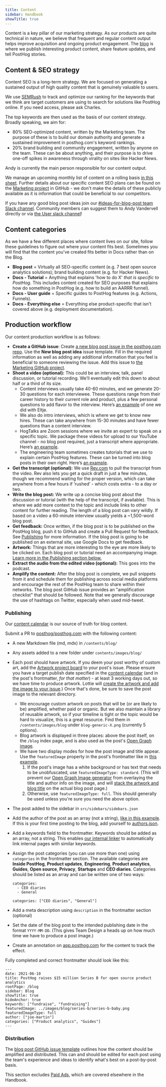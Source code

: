 ```yaml
---
title: Content
sidebar: Handbook
showTitle: true
---
```


Content is a key pillar of our marketing strategy. As our products are quite technical in nature, we believe that frequent and regular content output helps improve acquisition and ongoing product engagement. The [blog](/blog) is where we publish interesting product content, share feature updates, and tell PostHog stories.

## Content & SEO strategy

Content SEO is a long-term strategy. We are focused on generating a sustained output of high quality content that is genuinely valuable to users.

We use [SEMRush](https://www.semrush.com/) to track and optimize our ranking for the keywords that we think are target customers are using to search for solutions like PostHog online. If you need access, please ask Charles. 

The top keywords are then used as the basis of our content strategy. Broadly speaking, we aim for:

- 80% SEO-optimized content, written by the Marketing team. The purpose of these is to build our domain authority and generate a sustained improvement in posthog.com's keyword rankings. 
- 20% brand building and community engagement, written by anyone on the team. These can be about anything, and their purpose is to drive one-off spikes in awareness through virality on sites like Hacker News. 

Andy is currently the main person responsible for our content output.

We manage an upcoming monthly list of content on a rolling basis [in this sheet](https://docs.google.com/spreadsheets/d/1-6QYxi46d5y88BQ8vdGWmgrFZBbCMs1CAIc5JGLuf4Y/edit?copiedFromTrash#gid=0). Further details about our specific content SEO plans can be found on the [Marketing project](https://github.com/orgs/PostHog/projects/8) in GitHub - we don't make the details of these publicly available as it is information that could be beneficial to our competitors. 

If you have any good blog post ideas join our [#ideas-for-blog-post team Slack channel](https://posthog.slack.com/archives/C015CRUQR7Y). Community members can suggest them to Andy Vandervell directly or via [the User slack channel](/slack)!

## Content categories

As we have a few different places where content lives on our site, follow these guidelines to figure out where your content fits best. Sometimes you will find that the content you've created fits better in Docs rather than on the Blog. 

- **Blog post** = Virtually all SEO-specific content (e.g. 7 best open source analytics solutions); brand building content (e.g. for Hacker News).
- **Docs - Tutorial** = Anything that explains 'how to do X' _that is specific to PostHog_. This includes content created for SEO purposes that explains how do something in PostHog (e.g. how to build an AARRR funnel).
- **Docs - User guide** = Specific guides to PostHog features (e.g. Actions, Funnels). 
- **Docs - Everything else** = Everything else product-specific that isn't covered above (e.g. deployment documentation). 

## Production workflow

Our content production workflow is as follows:

* **Create a GitHub issue**: Create [a new blog post issue in the posthog.com repo](https://github.com/PostHog/posthog.com/issues/new?assignees=&labels=Marketing&template=blog-post-idea-template.md&title=Blog+post%3A+%7Btitle%7D). Use the **New blog post idea** issue template. Fill in the required information as well as adding any additional information that you feel is beneficial to someone reviewing the issue. Add this issue to [the Marketing GitHub project](https://github.com/orgs/PostHog/projects/8).
* **Shoot a video (optional):** This could be an interview, talk, panel discussion, or tutorial recording. We’ll eventually edit this down to about half or a third of its size.
  * Content interviews usually take 40-60 minutes, and we generate 20-30 questions for each interviewee. These questions range from their career history to their current role and product, plus a few personal questions to add flavor to the interview. Here’s [an example](https://www.youtube.com/watch?v=gMYWond64lM) of one we did with Eltje.
  * We also do intro interviews, which is where we get to know new hires. These can take anywhere from 15-30 minutes and have fewer questions than a content interview.
  * HogTalks are Zoom sessions where we invite an expert to speak on a specific topic. We package these videos for upload to our YouTube channel - no blog post required, just a transcript where appropriate. Here’s [an example](https://www.youtube.com/watch?v=JvjK-YA9Ieo). 
  * The engineering team sometimes creates tutorials that we use to explain certain PostHog features. These can be turned into blog posts in their own right. Here’s [an example](https://www.youtube.com/watch?v=3_yH24Bh0HE). 
* **Get the transcript (optional):** We use [Rev.com](https://rev.com) to pull the transcript from the video. Rev also lets you get a quick draft in just a few minutes, though we recommend waiting for the proper version, which can take anywhere from a few hours if ‘rushed’ - which costs extra - to a day or two.
* **Write the blog post:** We write up a concise blog post about the discussion or tutorial (with the help of the transcript, if available). This is where we add more context to the topic and include links to other content for further reading. The length of a blog post can vary wildly. If based on a video a 60-minute interview usually yields a ~1,500-word blog post.
* **Get feedback:** Once written, if the blog post is to be published on the PostHog blog, push it to GitHub and create a Pull Request for feedback. See [Publishing](#publishing) for more information. If the blog post is going to be published on an external site, use Google Docs to get feedback.
* **Artwork:** Things that are more interesting to the eye are more likely to be clicked on. Each blog post or tutorial need an accompanying image. [Learn more in the Publishing section below.](#publishing)
* **Extract the audio from the edited video (optional):** This goes into the podcast.
* **Amplify the content:** After the blog post is complete, we pull snippets from it and schedule them for publishing across social media platforms and encourage the rest of the PostHog team to share within their networks. The blog post GitHub issue provides an "amplification checklist" that should be followed. Note that we generally discourage the use of hashtags on Twitter, especially when used mid-tweet. 

### Publishing

Our [content calendar](https://docs.google.com/spreadsheets/d/1-6QYxi46d5y88BQ8vdGWmgrFZBbCMs1CAIc5JGLuf4Y/edit) is our source of truth for blog content.

Submit a PR to [posthog/posthog.com](https://github.com/posthog/posthog.com) with the following content:

- A new Markdown file (md, mdx) in `/contents/blog/`
- Any assets added to a new folder under `contents/images/blog/`
- Each post should have artwork. If you deem your post worthy of custom art, add the [Artwork project board](https://github.com/orgs/PostHog/projects/14) to your post's issue. Please ensure you have a target publish date specified in the [content calendar](https://docs.google.com/spreadsheets/d/1-6QYxi46d5y88BQ8vdGWmgrFZBbCMs1CAIc5JGLuf4Y/edit) (and in the post's frontmatter, _for that matter_) - at least 3 working days out, so we have time to produce artwork. Lottie will [create the artwork and add the image to your issue](/handbook/growth/marketing/exporting-blog-post-image).) Once that's done, be sure to save the post image to the relevant directory.
  - We encourage custom artwork on posts that will be (or are likely to be) amplified, whether paid or organic. But we also maintain a library of reusable artwork, so if your timeline is tight or the topic would be hard to visualize, this is a great resource. Find them in `/contents/images/blog` under `blog-generic-X.png` (currently 5 options).
   - Blog artwork is displayed in three places: above the post itself, on the `/blog` index page, and is also used as the post's [Open Graph image](https://ogp.me/). 
  - We have two display modes for how the post image and title appear. Use the `featuredImage` property in the post's frontmatter like in [this example](https://github.com/PostHog/posthog.com/blob/master/contents/blog/100-times-more-events.md).
    1. If the post's image has a white background or has text that needs to be unobfuscated, use `featuredImageType: standard`. (This will prevent our [Open Graph Image generator](/blog/dynamic-open-graph-images) from overlaying the title and author info on the image, and will [stack the artwork and blog title](/blog/yc-top-companies) on the actual blog post page.)
    1. Otherwise, use `featuredImageType: full`. This should generally be used unless you're sure you need the above option.
- The post added to the sidebar in `src/sidebars/sidebars.json`
- Add the author of the post as an array (not a string), [like in this example](https://github.com/PostHog/posthog.com/blob/master/contents/blog/100-times-more-events.md). If this is your first time posting to the blog, add yourself to [authors.json](https://github.com/PostHog/posthog.com/blob/master/src/data/authors.json).
- Add a keywords field to the frontmatter. Keywords should be added as an array, not a string. This enables [our internal linker](https://github.com/PostHog/internallinker) to automatically link internal pages with similar keywords.
- Assign the post categories (you can use more than one) using `categories` in the frontmatter section. The available categories are **Inside PostHog**, **Product updates**, **Engineering**, **Product analytics**, **Guides**, **Open source**, **Privacy**, **Startups** and **CEO diaries**. Categories should be listed as an array and can be written one of two ways:

  ```
  categories:
    - CEO diaries
    - General
  ```
 
  ```
  categories: ["CEO diaries", "General"]
  ```
  
- Add a meta description using `description` in the frontmatter section (optional)
- Set the date of the blog post to the intended publishing date in the format `YYYY-MM-DD`. (This gives Team Design a heads up on how much time we have to produce a post image.)
- Create an annotation on [app.posthog.com](https://app.posthog.com) for the content to track the effect.

Fully completed and correct frontmatter should look like this: 

 ```
 ---
date: 2021-06-10
title: PostHog raises $15 million Series B for open source product analytics
rootPage: /blog
sidebar: Blog
showTitle: true
hideAnchor: true
keywords: ["fundraise", "fundraising"]
featuredImage: ../images/blog/series-b/series-b-baby.png
featuredImageType: full
author: ["joe-martin"]
categories: ["Product analytics", "Guides"]
---
 ```

### Distribution

The [blog post GitHub issue template](https://github.com/PostHog/posthog.com/blob/master/.github/ISSUE_TEMPLATE/blog-post-idea-template.md) outlines how the content should be amplified and distributed. This can and should be edited for each post using the team's experience and ideas to identify what's best on a post-by-post basis.

This section excludes [Paid Ads](/handbook/growth/marketing/paid), which are covered elsewhere in the Handbook.
